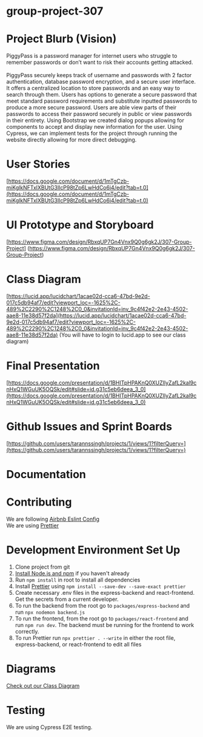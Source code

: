 # group-project-307

# Project Blurb (Vision)
PiggyPass is a password manager for internet users who struggle to remember passwords or don’t want to risk their accounts getting attacked. 
<br /><br />
PiggyPass securely keeps track of username and passwords with 2 factor authentication, database password encryption, and a secure user interface. It offers a centralized location to store passwords and an easy way to search through them. Users has options to generate a secure password that meet standard password requirements and substitute inputted passwords to produce a more secure password. Users are able view parts of their passwords to access their password securely in public or view passwords in their entirety.
Using Bootstrap we created dialog popups allowing for components to accept and display new information for the user. Using Cypress, we can implement tests for the project through running the website directly allowing for more direct debugging.

# User Stories
[https://docs.google.com/document/d/1mTgCzb-miKglkNFTxlXBUtG3lIcP98tZp6LwHdCo6i4/edit?tab=t.0](https://docs.google.com/document/d/1mTgCzb-miKglkNFTxlXBUtG3lIcP98tZp6LwHdCo6i4/edit?tab=t.0)

# UI Prototype and Storyboard
[https://www.figma.com/design/RbxqUP7Gn4Vnx9Q0g6gk2J/307-Group-Project] (https://www.figma.com/design/RbxqUP7Gn4Vnx9Q0g6gk2J/307-Group-Project)


# Class Diagram
[https://lucid.app/lucidchart/1acae02d-cca6-47bd-9e2d-017c5db94af7/edit?viewport_loc=-1625%2C-489%2C2290%2C1248%2C0_0&invitationId=inv_9c4f42e2-2e43-4502-aae8-11e38d57f2da](https://lucid.app/lucidchart/1acae02d-cca6-47bd-9e2d-017c5db94af7/edit?viewport_loc=-1625%2C-489%2C2290%2C1248%2C0_0&invitationId=inv_9c4f42e2-2e43-4502-aae8-11e38d57f2da)
(You will have to login to lucid.app to see our class diagram)

# Final Presentation
[https://docs.google.com/presentation/d/1BHITpHPAKnQ0XUZIlyZafL2kal9cnHxQ1WGuUK5OQSk/edit#slide=id.g31c5eb6deea_3_0](https://docs.google.com/presentation/d/1BHITpHPAKnQ0XUZIlyZafL2kal9cnHxQ1WGuUK5OQSk/edit#slide=id.g31c5eb6deea_3_0)

# Github Issues and Sprint Boards
[https://github.com/users/tarannssingh/projects/1/views/1?filterQuery=](https://github.com/users/tarannssingh/projects/1/views/1?filterQuery=)


# Documentation

# Contributing
We are following [Airbnb Eslint Config](https://www.npmjs.com/package/eslint-config-airbnb)
<br />
We are using [Prettier](https://prettier.io/)

# Development Environment Set Up
1. Clone project from git
2. [Install Node.js and npm](https://nodejs.org/en/download/) if you haven't already
3. Run ```npm install``` in root to install all dependencies
4. Install [Prettier](https://prettier.io/docs/en/install) using ```npm install --save-dev --save-exact prettier```
5. Create necessary .env files in the express-backend and react-frontend. Get the secrets from a current developer.
6. To run the backend from the root go to ```packages/express-backend``` and run ```npx nodemon backend.js```
7. To run the frontend, from the root go to ```packages/react-frontend``` and run ```npm run dev```. The backend must be running for the frontend to work correctly.
8. To run Prettier run ```npx prettier . --write``` in either the root file, express-backend, or react-frontend to edit all files

# Diagrams
[Check out our Class Diagram](docs/diagram.md)

# Testing
We are using Cypress E2E testing. 